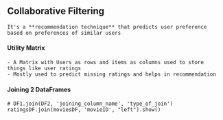 ## Collaborative Filtering

    It's a **recommendation technique** that predicts user preference based on preferences of similar users


#### Utility Matrix
    - A Matrix with Users as rows and items as columns used to store things like user ratings
    - Mostly used to predict missing ratings and helps in recommendation

#### Joining 2 DataFrames

    # DF1.join(DF2, 'joining_column_name', 'type_of_join')
    ratingsDF.join(moviesDF, 'movieID', "left").show()
    
